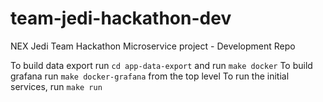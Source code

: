 # team-jedi-hackathon-dev
NEX Jedi Team Hackathon Microservice project - Development Repo

To build data export run `cd app-data-export` and run `make docker`
To build grafana run `make docker-grafana` from the top level
To run the initial services, run `make run`